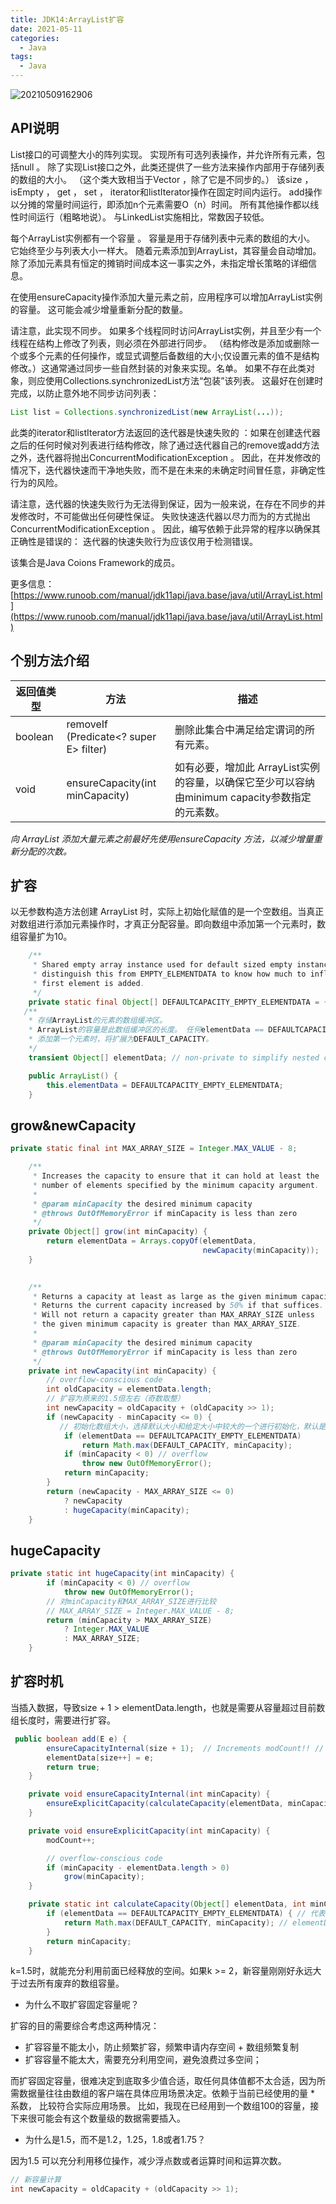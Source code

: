 ```yaml
---
title: JDK14:ArrayList扩容
date: 2021-05-11
categories:
  - Java
tags:
  - Java
---
```


![20210509162906](https://gitee.com/snowyan/image/raw/master/md/20210509162906.png)

<!-- more -->

## API说明

List接口的可调整大小的阵列实现。 实现所有可选列表操作，并允许所有元素，包括null 。 除了实现List接口之外，此类还提供了一些方法来操作内部用于存储列表的数组的大小。 （这个类大致相当于Vector ，除了它是不同步的。）
该size ， isEmpty ， get ， set ， iterator和listIterator操作在固定时间内运行。 add操作以分摊的常量时间运行，即添加n个元素需要O（n）时间。 所有其他操作都以线性时间运行（粗略地说）。 与LinkedList实施相比，常数因子较低。

每个ArrayList实例都有一个容量 。 容量是用于存储列表中元素的数组的大小。 它始终至少与列表大小一样大。 随着元素添加到ArrayList，其容量会自动增加。 除了添加元素具有恒定的摊销时间成本这一事实之外，未指定增长策略的详细信息。

在使用ensureCapacity操作添加大量元素之前，应用程序可以增加ArrayList实例的容量。 这可能会减少增量重新分配的数量。

请注意，此实现不同步。 如果多个线程同时访问ArrayList实例，并且至少有一个线程在结构上修改了列表，则必须在外部进行同步。 （结构修改是添加或删除一个或多个元素的任何操作，或显式调整后备数组的大小;仅设置元素的值不是结构修改。）这通常通过同步一些自然封装的对象来实现。名单。 如果不存在此类对象，则应使用Collections.synchronizedList方法“包装”该列表。 这最好在创建时完成，以防止意外地不同步访问列表：

```java
List list = Collections.synchronizedList(new ArrayList(...)); 
```

此类的iterator和listIterator方法返回的迭代器是快速失败的 ：如果在创建迭代器之后的任何时候对列表进行结构修改，除了通过迭代器自己的remove或add方法之外，迭代器将抛出ConcurrentModificationException 。 因此，在并发修改的情况下，迭代器快速而干净地失败，而不是在未来的未确定时间冒任意，非确定性行为的风险。

请注意，迭代器的快速失败行为无法得到保证，因为一般来说，在存在不同步的并发修改时，不可能做出任何硬性保证。 失败快速迭代器以尽力而为的方式抛出ConcurrentModificationException 。 因此，编写依赖于此异常的程序以确保其正确性是错误的： 迭代器的快速失败行为应该仅用于检测错误。

该集合是Java Coions Framework的成员。

更多信息：[https://www.runoob.com/manual/jdk11api/java.base/java/util/ArrayList.html](https://www.runoob.com/manual/jdk11api/java.base/java/util/ArrayList.html)

## 个别方法介绍

|返回值类型|方法|描述|
|---|---|---|
|boolean|removeIf​(Predicate<? super E> filter)|删除此集合中满足给定谓词的所有元素。|
|void|ensureCapacity​(int minCapacity)|如有必要，增加此 ArrayList实例的容量，以确保它至少可以容纳由minimum capacity参数指定的元素数。|

*向 ArrayList 添加大量元素之前最好先使用ensureCapacity 方法，以减少增量重新分配的次数。*

## 扩容

以无参数构造方法创建 ArrayList 时，实际上初始化赋值的是一个空数组。当真正对数组进行添加元素操作时，才真正分配容量。即向数组中添加第一个元素时，数组容量扩为10。

```java
    /**
     * Shared empty array instance used for default sized empty instances. We
     * distinguish this from EMPTY_ELEMENTDATA to know how much to inflate when
     * first element is added.
     */
    private static final Object[] DEFAULTCAPACITY_EMPTY_ELEMENTDATA = {};
   /**
    * 存储ArrayList的元素的数组缓冲区。
    * ArrayList的容量是此数组缓冲区的长度。 任何elementData == DEFAULTCAPACITY_EMPTY_ELEMENTDATA的空ArrayList
    * 添加第一个元素时，将扩展为DEFAULT_CAPACITY。 
    */
    transient Object[] elementData; // non-private to simplify nested class access

    public ArrayList() {
        this.elementData = DEFAULTCAPACITY_EMPTY_ELEMENTDATA;
    }
```

## grow&newCapacity

```java
private static final int MAX_ARRAY_SIZE = Integer.MAX_VALUE - 8;

    /**
     * Increases the capacity to ensure that it can hold at least the
     * number of elements specified by the minimum capacity argument.
     *
     * @param minCapacity the desired minimum capacity
     * @throws OutOfMemoryError if minCapacity is less than zero
     */
    private Object[] grow(int minCapacity) {
        return elementData = Arrays.copyOf(elementData,
                                           newCapacity(minCapacity));
    }

    
    /**
     * Returns a capacity at least as large as the given minimum capacity.
     * Returns the current capacity increased by 50% if that suffices.
     * Will not return a capacity greater than MAX_ARRAY_SIZE unless
     * the given minimum capacity is greater than MAX_ARRAY_SIZE.
     *
     * @param minCapacity the desired minimum capacity
     * @throws OutOfMemoryError if minCapacity is less than zero
     */
    private int newCapacity(int minCapacity) {
        // overflow-conscious code
        int oldCapacity = elementData.length;
        // 扩容为原来的1.5倍左右（奇数取整）
        int newCapacity = oldCapacity + (oldCapacity >> 1);
        if (newCapacity - minCapacity <= 0) {
           // 初始化数组大小，选择默认大小和给定大小中较大的一个进行初始化，默认是10
            if (elementData == DEFAULTCAPACITY_EMPTY_ELEMENTDATA)
                return Math.max(DEFAULT_CAPACITY, minCapacity);
            if (minCapacity < 0) // overflow
                throw new OutOfMemoryError();
            return minCapacity;
        }
        return (newCapacity - MAX_ARRAY_SIZE <= 0)
            ? newCapacity
            : hugeCapacity(minCapacity);
    }
```

## hugeCapacity

```java
private static int hugeCapacity(int minCapacity) {
        if (minCapacity < 0) // overflow
            throw new OutOfMemoryError();
        // 对minCapacity和MAX_ARRAY_SIZE进行比较
        // MAX_ARRAY_SIZE = Integer.MAX_VALUE - 8;
        return (minCapacity > MAX_ARRAY_SIZE)
            ? Integer.MAX_VALUE
            : MAX_ARRAY_SIZE;
    }
```

## 扩容时机

当插入数据，导致size + 1 > elementData.length，也就是需要从容量超过目前数组长度时，需要进行扩容。

```java
 public boolean add(E e) {
        ensureCapacityInternal(size + 1);  // Increments modCount!! // add一个元素时，size + 1
        elementData[size++] = e;
        return true;
    }

    private void ensureCapacityInternal(int minCapacity) {
        ensureExplicitCapacity(calculateCapacity(elementData, minCapacity)); 
    }

    private void ensureExplicitCapacity(int minCapacity) {
        modCount++;

        // overflow-conscious code
        if (minCapacity - elementData.length > 0)
            grow(minCapacity);
    }

    private static int calculateCapacity(Object[] elementData, int minCapacity) { // 计算新容量
        if (elementData == DEFAULTCAPACITY_EMPTY_ELEMENTDATA) { // 代表elementData数组还是一个空数组，没有任何数据
            return Math.max(DEFAULT_CAPACITY, minCapacity); // elementData为空时，会扩容到DEFAULT_CAPACITY = 10和minCapacity的最大值，而minCapacity在插入数据时第一次值为1（size + 1 = 1），会扩容为10
        }
        return minCapacity;
    }
```

k=1.5时，就能充分利用前面已经释放的空间。如果k >= 2，新容量刚刚好永远大于过去所有废弃的数组容量。

- 为什么不取扩容固定容量呢？

扩容的目的需要综合考虑这两种情况：

- 扩容容量不能太小，防止频繁扩容，频繁申请内存空间 + 数组频繁复制
- 扩容容量不能太大，需要充分利用空间，避免浪费过多空间；

而扩容固定容量，很难决定到底取多少值合适，取任何具体值都不太合适，因为所需数据量往往由数组的客户端在具体应用场景决定。依赖于当前已经使用的量 * 系数， 比较符合实际应用场景。
比如，我现在已经用到一个数组100的容量，接下来很可能会有这个数量级的数据需要插入。

- 为什么是1.5，而不是1.2，1.25，1.8或者1.75？

因为1.5 可以充分利用移位操作，减少浮点数或者运算时间和运算次数。

```java
// 新容量计算
int newCapacity = oldCapacity + (oldCapacity >> 1);
```